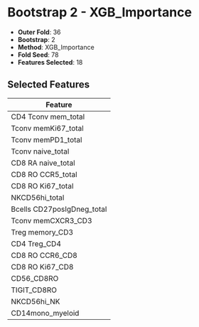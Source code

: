 # Bootstrap 2 - XGB_Importance

- **Outer Fold**: 36
- **Bootstrap**: 2
- **Method**: XGB_Importance
- **Fold Seed**: 78
- **Features Selected**: 18

## Selected Features

| Feature |
|---------|
| CD4 Tconv mem_total |
| Tconv memKi67_total |
| Tconv memPD1_total |
| Tconv naive_total |
| CD8 RA naive_total |
| CD8 RO CCR5_total |
| CD8 RO Ki67_total |
| NKCD56hi_total |
| Bcells CD27posIgDneg_total |
| Tconv memCXCR3_CD3 |
| Treg memory_CD3 |
| CD4 Treg_CD4 |
| CD8 RO CCR6_CD8 |
| CD8 RO Ki67_CD8 |
| CD56_CD8RO |
| TIGIT_CD8RO |
| NKCD56hi_NK |
| CD14mono_myeloid |

